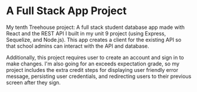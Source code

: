 # A Full Stack App Project
My tenth Treehouse project: A full stack student database app made with React and the REST API I built in my unit 9 project (using Express, Sequelize, and Node.js). This app creates a client for the existing API so that school admins can interact with the API and database. 

Additionally, this project requires user to create an account and sign in to make changes. I'm also going for an exceeds expectation grade, so my project includes the extra credit steps for displaying user friendly error message, persisting user credentials, and redirecting users to their previous screen after they sign. 

